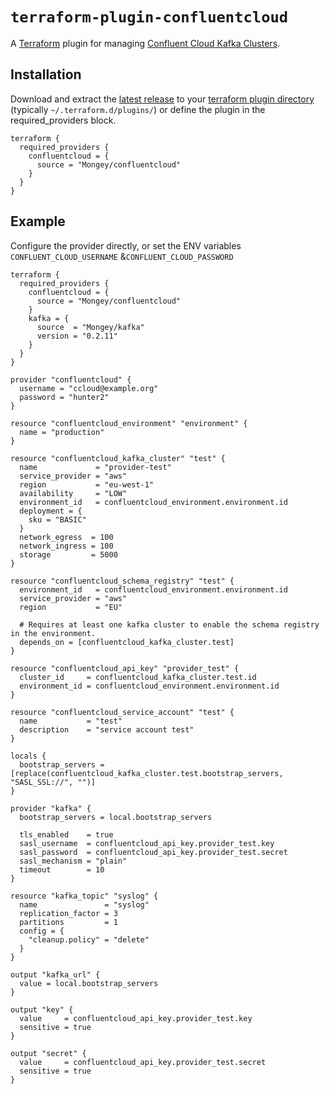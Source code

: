 # `terraform-plugin-confluentcloud`

A [Terraform][1] plugin for managing [Confluent Cloud Kafka Clusters][2].

## Installation

Download and extract the [latest release](https://github.com/Mongey/terraform-provider-confluentcloud/releases/latest) to
your [terraform plugin directory][third-party-plugins] (typically `~/.terraform.d/plugins/`) or define the plugin in the required_providers block.

```hcl
terraform {
  required_providers {
    confluentcloud = {
      source = "Mongey/confluentcloud"
    }
  }
}
```

## Example

Configure the provider directly, or set the ENV variables `CONFLUENT_CLOUD_USERNAME` &`CONFLUENT_CLOUD_PASSWORD`

```hcl
terraform {
  required_providers {
    confluentcloud = {
      source = "Mongey/confluentcloud"
    }
    kafka = {
      source  = "Mongey/kafka"
      version = "0.2.11"
    }
  }
}

provider "confluentcloud" {
  username = "ccloud@example.org"
  password = "hunter2"
}

resource "confluentcloud_environment" "environment" {
  name = "production"
}

resource "confluentcloud_kafka_cluster" "test" {
  name             = "provider-test"
  service_provider = "aws"
  region           = "eu-west-1"
  availability     = "LOW"
  environment_id   = confluentcloud_environment.environment.id
  deployment = {
    sku = "BASIC"
  }
  network_egress  = 100
  network_ingress = 100
  storage         = 5000
}

resource "confluentcloud_schema_registry" "test" {
  environment_id   = confluentcloud_environment.environment.id
  service_provider = "aws"
  region           = "EU"

  # Requires at least one kafka cluster to enable the schema registry in the environment.
  depends_on = [confluentcloud_kafka_cluster.test]
}

resource "confluentcloud_api_key" "provider_test" {
  cluster_id     = confluentcloud_kafka_cluster.test.id
  environment_id = confluentcloud_environment.environment.id
}

resource "confluentcloud_service_account" "test" {
  name           = "test"
  description    = "service account test"
}

locals {
  bootstrap_servers = [replace(confluentcloud_kafka_cluster.test.bootstrap_servers, "SASL_SSL://", "")]
}

provider "kafka" {
  bootstrap_servers = local.bootstrap_servers

  tls_enabled    = true
  sasl_username  = confluentcloud_api_key.provider_test.key
  sasl_password  = confluentcloud_api_key.provider_test.secret
  sasl_mechanism = "plain"
  timeout        = 10
}

resource "kafka_topic" "syslog" {
  name               = "syslog"
  replication_factor = 3
  partitions         = 1
  config = {
    "cleanup.policy" = "delete"
  }
}

output "kafka_url" {
  value = local.bootstrap_servers
}

output "key" {
  value     = confluentcloud_api_key.provider_test.key
  sensitive = true
}

output "secret" {
  value     = confluentcloud_api_key.provider_test.secret
  sensitive = true
}
```

[1]: https://www.terraform.io
[2]: https://confluent.cloud
[third-party-plugins]: https://www.terraform.io/docs/configuration/providers.html#third-party-plugins
